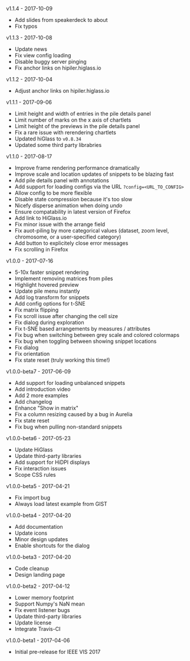 v1.1.4 - 2017-10-09

- Add slides from speakerdeck to about
- Fix typos

v1.1.3 - 2017-10-08

- Update news
- Fix view config loading
- Disable buggy server pinging
- Fix anchor links on hipiler.higlass.io

v1.1.2 - 2017-10-04

- Adjust anchor links on hipiler.higlass.io

v1.1.1 - 2017-09-06

- Limit height and width of entries in the pile details panel
- Limit number of marks on the x axis of chartlets
- Limit height of the previews in the pile details panel
- Fix a rare issue with rerendering chartlets
- Updated hiGlass to `v0.8.34`
- Updated some third party librabries

v1.1.0 - 2017-08-17

- Improve frame rendering performance dramatically
- Improve scale and location updates of snippets to be blazing fast
- Add pile details panel with annotations
- Add support for loading configs via the URL `?config=<URL_TO_CONFIG>`
- Allow config to be more flexible
- Disable state compression because it's too slow
- Nicefy disperse animation when doing _undo_
- Ensure compatability in latest version of Firefox
- Add link to HiGlass.io
- Fix minor issue with the arrange field
- Fix auot-piling by more categorical values (dataset, zoom level, chromosome, or a user-specified category)
- Add button to explicitely close error messages
- Fix scrolling in Firefox

v1.0.0 - 2017-07-16

- 5-10x faster snippet rendering
- Implement removing matrices from piles
- Highlight hovered preview
- Update pile menu instantly
- Add log transform for snippets
- Add config options for t-SNE
- Fix matrix flipping
- Fix scroll issue after changing the cell size
- Fix dialog during exploration
- Fix t-SNE based arrangements by measures / attributes
- Fix bug when switching between grey scale and colored colormaps
- Fix bug when toggling between showing snippet locations
- Fix dialog
- Fix orientation
- Fix state reset (truly working this time!)

v1.0.0-beta7 - 2017-06-09

- Add support for loading unbalanced snippets
- Add introduction video
- Add 2 more examples
- Add changelog
- Enhance "Show in matrix"
- Fix a column resizing caused by a bug in Aurelia
- Fix state reset
- Fix bug when pulling non-standard snippets

v1.0.0-beta6 - 2017-05-23

- Update HiGlass
- Update third-party libraries
- Add support for HiDPI displays
- Fix interaction issues
- Scope CSS rules

v1.0.0-beta5 - 2017-04-21

- Fix import bug
- Always load latest example from GIST

v1.0.0-beta4 - 2017-04-20

- Add documentation
- Update icons
- Minor design updates
- Enable shortcuts for the dialog

v1.0.0-beta3 - 2017-04-20

- Code cleanup
- Design landing page

v1.0.0-beta2 - 2017-04-12

- Lower memory footprint
- Support Numpy's NaN mean
- Fix event listener bugs
- Update third-party libraries
- Update license
- Integrate Travis-CI

v1.0.0-beta1 - 2017-04-06

- Initial pre-release for IEEE VIS 2017
